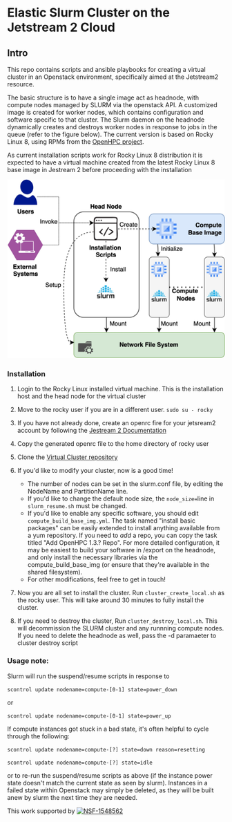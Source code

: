 # Elastic Slurm Cluster on the Jetstream 2 Cloud

## Intro

This repo contains scripts and ansible playbooks for creating a virtual 
cluster in an Openstack environment, specifically aimed at the Jetstream2 resource.

The basic structure is to have a single image act as headnode, with
compute nodes managed by SLURM via the openstack API. A customized 
image is created for worker nodes, which contains configuration 
and software specific to that cluster. The Slurm daemon on the
headnode dynamically creates and destroys worker nodes in response to 
jobs in the queue (refer to the figure below). The current version is based on Rocky Linux 8, using
RPMs from the [OpenHPC project](https://openhpc.community).

As current installation scripts work for Rocky Linux 8 distribution it is expected to have
a virtual machine created from the latest Rocky Linux 8 base image in Jestream 2 before proceeding with the installation

![Integration Diagram](figures/virtual-clusters.jpeg)

### Installation 
1. Login to the Rocky Linux installed virtual machine. This is the installation host and the head node for the virtual cluster
2. Move to the rocky user if you are in a different user. ```sudo su - rocky```
3. If you have not already done, create an openrc fire for your jetsream2 account by following the [Jestream 2 Documentation](https://docs.jetstream-cloud.org/ui/cli/openrc/)
4. Copy the generated openrc file to the home directory of rocky user
5. Clone the [Virtual Cluster repository](https://github.com/access-ci-org/Jetstream_Cluster) 
6. If you'd like to modify your cluster, now is a good time!

    * The number of nodes can be set in the slurm.conf file, by editing
      the NodeName and PartitionName line.
    * If you'd like to change the default node size, the ```node_size=```line
      in ```slurm_resume.sh``` must be changed.
    * If you'd like to enable any specific software, you should edit
      ```compute_build_base_img.yml```. The task named "install basic packages"
      can be easily extended to install anything available from a yum
      repository. If you need to *add* a repo, you can copy the task
      titled "Add OpenHPC 1.3.? Repo". For more detailed configuration,
      it may be easiest to build your software in /export on the headnode,
      and only install the necessary libraries via the compute_build_base_img
      (or ensure that they're available in the shared filesystem).
    * For other modifications, feel free to get in touch!
7. Now you are all set to install the cluster. Run ```cluster_create_local.sh``` as the rocky user. This will take around
   30 minutes to fully install the cluster.
8. If you need to destroy the cluster, Run ```cluster_destroy_local.sh```. This will decommission the SLURM cluster and any
   runnning compute nodes. If you need to delete the headnode as well, pass the -d paramaeter to cluster destroy script


### Usage note:
Slurm will run the suspend/resume scripts in response to
```
scontrol update nodename=compute-[0-1] state=power_down
```
or
```
scontrol update nodename=compute-[0-1] state=power_up
```

If compute instances got stuck in a bad state, it's often helpful to
cycle through the following:

```
scontrol update nodename=compute-[?] state=down reason=resetting
```
```
scontrol update nodename=compute-[?] state=idle
```

or to re-run the suspend/resume scripts as above (if the instance
power state doesn't match the current state as seen by slurm). Instances
in a failed state within Openstack may simply be deleted, as they will
be built anew by slurm the next time they are needed.


This work supported by [![NSF-1548562](https://img.shields.io/badge/NSF-1548562-blue.svg)](https://nsf.gov/awardsearch/showAward?AWD_ID=1548562)
